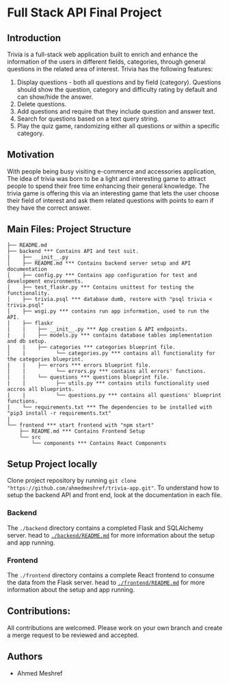 # Full Stack API Final Project

## Introduction

Trivia is a full-stack web application built to enrich and enhance the information of the users in different fields, categories, through general questions in the related area of interest. Trivia has the following features:

1) Display questions - both all questions and by field (category). Questions should show the question, category and difficulty rating by default and can show/hide the answer. 
2) Delete questions.
3) Add questions and require that they include question and answer text.
4) Search for questions based on a text query string.
5) Play the quiz game, randomizing either all questions or within a specific category. 

## Motivation

With people being busy visiting e-commerce and accessories application, The idea of trivia was born to be a light and interesting game to attract people to spend their free time enhancing their general knowledge. The trivia game is offering this via an interesting game that lets the user choose their field of interest and ask them related questions with points to earn if they have the correct answer. 

## Main Files: Project Structure
```
├── README.md
├── backend *** Contains API and test suit. 
|    ├── __init__.py
│    ├── README.md *** Contains backend server setup and API documentation
│    ├── config.py *** Contains app configuration for test and development environments.
│    ├── test_flaskr.py *** Contains unittest for testing the functionality.
│    ├── trivia.psql *** database dumb, restore with "psql trivia < trivia.psql"
│    ├── wsgi.py *** contains run app information, used to run the API. 
│    ├── flaskr  
|    |    ├── __init__.py *** App creation & API endpoints.
|    |    ├── models.py *** contains database tables implementation and db setup.
|    |    ├── categories *** categories blueprint file.
│    |          └── categories.py *** contains all functionality for the categories blueprint.
|    |    ├── errors *** errors blueprint file.
│    |          └── errors.py *** contains all errors' functions.
|    |    └── questions *** questions blueprint file.
|    |          ├── utils.py *** contains utils functionality used accros all blueprints.
|    |          └── questions.py *** contains all questions' blueprint functions.
│    └── requirements.txt *** The dependencies to be installed with "pip3 install -r requirements.txt"
|
└── frontend *** start frontend with "npm start"
    ├── README.md *** Contains Frontend Setup 
    └── src
        └── components *** Contains React Components
```

## Setup Project locally

Clone project repository by running `git clone "https://github.com/ahmedmeshref/trivia-app.git"`. To understand how to setup the backend API and front end, look at the documentation in each file.

### Backend

The `./backend` directory contains a completed Flask and SQLAlchemy server. head to [`./backend/README.md`](./backend/README.md) for more information about the setup and app running.


### Frontend

The `./frontend` directory contains a complete React frontend to consume the data from the Flask server. head to [`./frontend/README.md`](./frontend/README.md) for more information about the setup and app running.


## Contributions:

All contributions are welcomed. Please work on your own branch and create a merge request to be reviewed and accepted.

## Authors

- Ahmed Meshref

